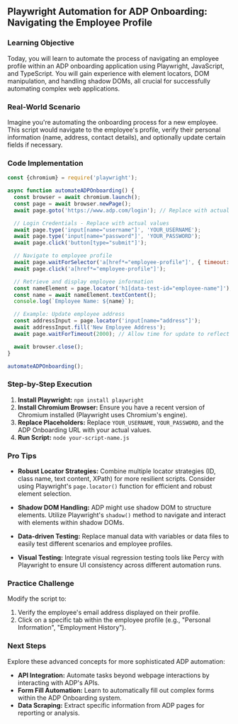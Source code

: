 ##  Playwright Automation for ADP Onboarding: Navigating the Employee Profile

### Learning Objective 

Today, you will learn to automate the process of navigating an employee profile within an ADP onboarding application using Playwright, JavaScript, and TypeScript. You will gain experience with element locators, DOM manipulation, and handling shadow DOMs, all crucial for successfully automating complex web applications.

### Real-World Scenario

Imagine you're automating the onboarding process for a new employee. This script would navigate to the employee's profile, verify their personal information (name, address, contact details), and optionally update certain fields if necessary.

### Code Implementation

```javascript
const {chromium} = require('playwright');

async function automateADPOnboarding() {
  const browser = await chromium.launch();
  const page = await browser.newPage();
  await page.goto('https://www.adp.com/login'); // Replace with actual ADP Onboarding URL

  // Login Credentials - Replace with actual values
  await page.type('input[name="username"]', 'YOUR_USERNAME');
  await page.type('input[name="password"]', 'YOUR_PASSWORD');
  await page.click('button[type="submit"]');

  // Navigate to employee profile
  await page.waitForSelector('a[href*="employee-profile"]', { timeout: 60000 })
  await page.click('a[href*="employee-profile"]');

  // Retrieve and display employee information
  const nameElement = page.locator('h1[data-test-id="employee-name"]');
  const name = await nameElement.textContent();
  console.log(`Employee Name: ${name}`);

  // Example: Update employee address
  const addressInput = page.locator('input[name="address"]');
  await addressInput.fill('New Employee Address');
  await page.waitForTimeout(2000); // Allow time for update to reflect

  await browser.close();
}

automateADPOnboarding();
```

### Step-by-Step Execution

1. **Install Playwright:** `npm install playwright`
2. **Install Chromium Browser:**  Ensure you have a recent version of Chromium installed (Playwright uses Chromium's engine).
3. **Replace Placeholders:** Replace `YOUR_USERNAME`, `YOUR_PASSWORD`, and the ADP Onboarding URL with your actual values.
4. **Run Script:** `node your-script-name.js`


### Pro Tips

* **Robust Locator Strategies:** Combine multiple locator strategies (ID, class name, text content, XPath) for more resilient scripts. Consider using Playwright's `page.locator()` function for efficient and robust element selection.
* **Shadow DOM Handling:**  ADP might use shadow DOM to structure elements. Utilize Playwright's `shadow()` method to navigate and interact with elements within shadow DOMs.
* **Data-driven Testing:**  Replace manual data with variables or data files to easily test different scenarios and employee profiles.

* **Visual Testing:** Integrate visual regression testing tools like Percy with Playwright to ensure UI consistency across different automation runs.

### Practice Challenge

Modify the script to:

1. Verify the employee's email address displayed on their profile.
2. Click on a specific tab within the employee profile (e.g., "Personal Information", "Employment History"). 


### Next Steps


Explore these advanced concepts for more sophisticated ADP automation:

* **API Integration:** Automate tasks beyond webpage interactions by interacting with ADP's APIs.
* **Form Fill Automation:**  Learn to automatically fill out complex forms within the ADP Onboarding system.
* **Data Scraping:** Extract specific information from ADP pages for reporting or analysis.



